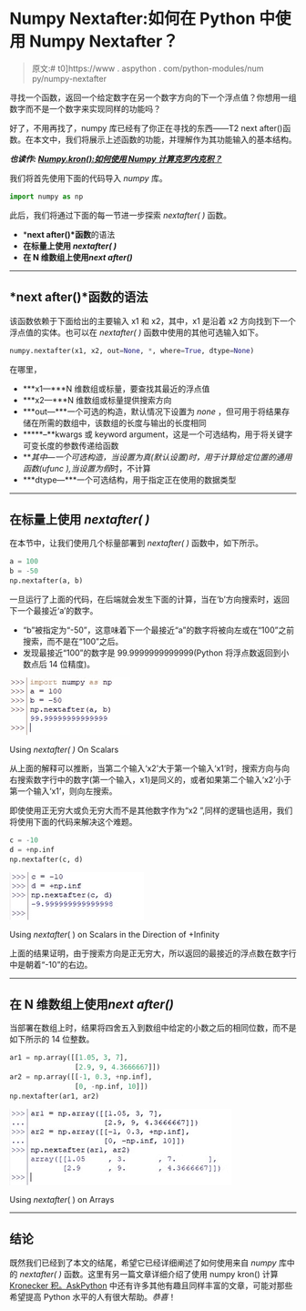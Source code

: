 # Numpy Nextafter:如何在 Python 中使用 Numpy Nextafter？

> 原文:# t0]https://www . aspython . com/python-modules/num py/numpy-nextafter

寻找一个函数，返回一个给定数字在另一个数字方向的下一个浮点值？你想用一组数字而不是一个数字来实现同样的功能吗？

好了，不用再找了，numpy 库已经有了你正在寻找的东西——T2 next after()函数。在本文中，我们将展示上述函数的功能，并理解作为其功能输入的基本结构。

***也读作: [Numpy.kron():如何使用 Numpy 计算克罗内克积？](https://www.askpython.com/python-modules/numpy/numpy-kron)***

我们将首先使用下面的代码导入 *numpy* 库。

```py
import numpy as np

```

此后，我们将通过下面的每一节进一步探索 *nextafter( )* 函数。

*   ***next after()*函数**的语法
*   **在标量上使用 *nextafter( )***
*   **在 N 维数组上使用*next after()***

* * *

## ***next after()*函数**的语法

该函数依赖于下面给出的主要输入 x1 和 x2，其中，x1 是沿着 x2 方向找到下一个浮点值的实体。也可以在 *nextafter( )* 函数中使用的其他可选输入如下。

```py
numpy.nextafter(x1, x2, out=None, *, where=True, dtype=None)

```

在哪里，

*   ***x1—***N 维数组或标量，要查找其最近的浮点值
*   ***x2—***N 维数组或标量提供搜索方向
*   ***out—***一个可选的构造，默认情况下设置为 *none* ，但可用于将结果存储在所需的数组中，该数组的长度与输出的长度相同
*   *****–**kwargs 或 keyword argument，这是一个可选结构，用于将关键字可变长度的参数传递给函数
*   ***其中—***一个可选构造，当设置为*真*(默认设置)时，用于计算给定位置的通用函数(ufunc ),当设置为*假*时，不计算
*   ***dtype—***一个可选结构，用于指定正在使用的数据类型

* * *

## **在标量上使用 *nextafter( )***

在本节中，让我们使用几个标量部署到 *nextafter( )* 函数中，如下所示。

```py
a = 100
b = -50
np.nextafter(a, b)

```

一旦运行了上面的代码，在后端就会发生下面的计算，当在‘b’方向搜索时，返回下一个最接近‘a’的数字。

*   “b”被指定为“-50”，这意味着下一个最接近“a”的数字将被向左或在“100”之前搜索，而不是在“100”之后。
*   发现最接近“100”的数字是 99.9999999999999(Python 将浮点数返回到小数点后 14 位精度)。

![Using Nextafter On Scalars](img/669b2f9beb1f1a66a2f70783ff68acb9.png)

Using *nextafter( )* On Scalars

从上面的解释可以推断，当第二个输入‘x2’大于第一个输入‘x1’时，搜索方向与向右搜索数字行中的数字(第一个输入，x1)是同义的，或者如果第二个输入‘x2’小于第一个输入‘x1’，则向左搜索。

即使使用正无穷大或负无穷大而不是其他数字作为“x2 ”,同样的逻辑也适用，我们将使用下面的代码来解决这个难题。

```py
c = -10
d = +np.inf
np.nextafter(c, d)

```

![Using Nextafter On Scalars In Direction Of Infinity](img/2e9437b6fddcce0fdd8365153511c272.png)

Using *nextafter*( ) on Scalars in the Direction of +Infinity

上面的结果证明，由于搜索方向是正无穷大，所以返回的最接近的浮点数在数字行中是朝着“-10”的右边。

* * *

## **在 N 维数组上使用*next after()***

当部署在数组上时，结果将四舍五入到数组中给定的小数之后的相同位数，而不是如下所示的 14 位整数。

```py
ar1 = np.array([[1.05, 3, 7],
                [2.9, 9, 4.3666667]])
ar2 = np.array([[-1, 0.3, +np.inf],
                [0, -np.inf, 10]])
np.nextafter(ar1, ar2)

```

![Using Nextafter On Arrays](img/fe912f46e5f670df5698510a5fee56e8.png)

Using *nextafter*( ) on Arrays

* * *

## **结论**

既然我们已经到了本文的结尾，希望它已经详细阐述了如何使用来自 *numpy* 库中的 *nextafter( )* 函数。这里有另一篇文章详细介绍了使用 numpy kron() 计算 [Kronecker 积。AskPython](https://www.askpython.com/python/how-to-calculate-kronecker-product-using-numpy) 中还有许多其他有趣且同样丰富的文章，可能对那些希望提高 Python 水平的人有很大帮助。*恭喜*！